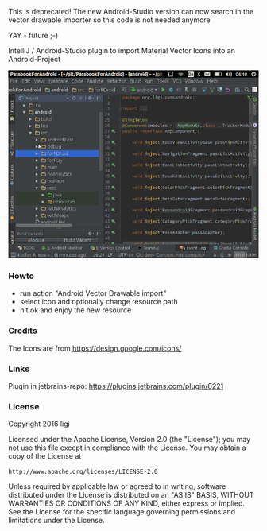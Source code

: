 This is deprecated! The new Android-Studio version can now search in the vector drawable importer so this code is not needed anymore

YAY - future ;-)

IntelliJ / Android-Studio plugin to import Material Vector Icons into an Android-Project

<img src="https://raw.githubusercontent.com/ligi/VectorDrawableImport/master/images/screencast.gif"/>

### Howto

* run action "Android Vector Drawable import"
* select icon and optionally change resource path
* hit ok and enjoy the new resource

### Credits

The Icons are from https://design.google.com/icons/

### Links

Plugin in jetbrains-repo: https://plugins.jetbrains.com/plugin/8221

### License

Copyright 2016 ligi

Licensed under the Apache License, Version 2.0 (the "License");
you may not use this file except in compliance with the License.
You may obtain a copy of the License at

    http://www.apache.org/licenses/LICENSE-2.0

Unless required by applicable law or agreed to in writing, software
distributed under the License is distributed on an "AS IS" BASIS,
WITHOUT WARRANTIES OR CONDITIONS OF ANY KIND, either express or implied.
See the License for the specific language governing permissions and
limitations under the License.
